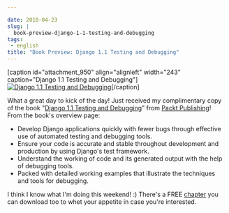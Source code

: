 ```yaml
---

date: 2010-04-23
slug: |
  book-preview-django-1-1-testing-and-debugging
tags:
 - english
title: "Book Preview: Django 1.1 Testing and Debugging"
---
```


\[caption id="attachment_950" align="alignleft" width="243"
caption="Django 1.1 Testing and Debugging"\][![Django 1.1 Testing and
Debugging](http://bit.ly/dnPdPF)](http://www.ogmaciel.com/wp-content/uploads/2010/04/djangotestingbook.png)\[/caption\]

What a great day to kick of the day! Just received my complimentary copy
of the book "[Django 1.1 Testing and
Debugging](http://bit.ly/DjangoTestingDebugBook)\" from [Packt
Publishing](http://packtpub.com)! From the book's overview page:

-   Develop Django applications quickly with fewer bugs through
    effective use of automated testing and debugging tools.
-   Ensure your code is accurate and stable throughout development and
    production by using Django's test framework.
-   Understand the working of code and its generated output with the
    help of debugging tools.
-   Packed with detailed working examples that illustrate the techniques
    and tools for debugging.

I think I know what I'm doing this weekend! :) There's a FREE
[chapter](https://www.packtpub.com/sites/default/files/7566_Django%201.1%20Testing%20and%20Debugging_SampleChapter_1.pdf)
you can download too to whet your appetite in case you're interested.
